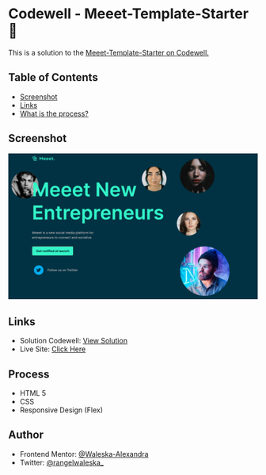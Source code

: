 # Codewell - Meeet-Template-Starter 👋

This is a solution to the <a href=https://www.codewell.cc/challenges/meeet-waitlist-template--60e05defa383e41090a3c273> Meeet-Template-Starter on Codewell. </a>

## Table of Contents

* <a href=https://github.com/waleska-alexandra/meeet-template-starter/blob/main/README.md#screenshot>Screenshot </a>
* <a href=https://github.com/waleska-alexandra/meeet-template-starter/blob/main/README.md#links>Links </a>
* <a href=https://github.com/waleska-alexandra/meeet-template-starter/blob/main/README.md#process>What is the process? </a>

## Screenshot
![screenshot project codewell](https://github.com/waleska-alexandra/meeet-template-starter/blob/main/screenshot.png)


## Links

* Solution Codewell: <a href=https://www.codewell.cc/challenges/meeet-waitlist-template--60e05defa383e41090a3c273/solution/621ec18d1fa95910c7bf9105> View Solution </a>
* Live Site: <a href=https://waleska-alexandra.github.io/meeet-template-starter/> Click Here </a>


## Process

* HTML 5
* CSS
* Responsive Design (Flex)

## Author
* Frontend Mentor: <a href=https://www.frontendmentor.io/profile/waleska-alexandra>@Waleska-Alexandra</a>
* Twitter: <a href=https://twitter.com/rangelwaleska_> @rangelwaleska_ </a>

